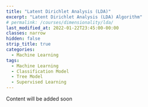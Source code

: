 ```yaml
---
title: "Latent Dirichlet Analysis (LDA)"
excerpt: "Latent Dirichlet Analysis (LDA) Algorithm"
# permalink: /courses/dimensionality/lda/
last_modified_at: 2022-01-22T23:45:00-00:00
classes: narrow
hidden: false
strip_title: true
categories:
  - Machine Learning
tags: 
  - Machine Learning
  - Classification Model
  - Tree Model
  - Supervised Learning
---
```

Content will be added soon
